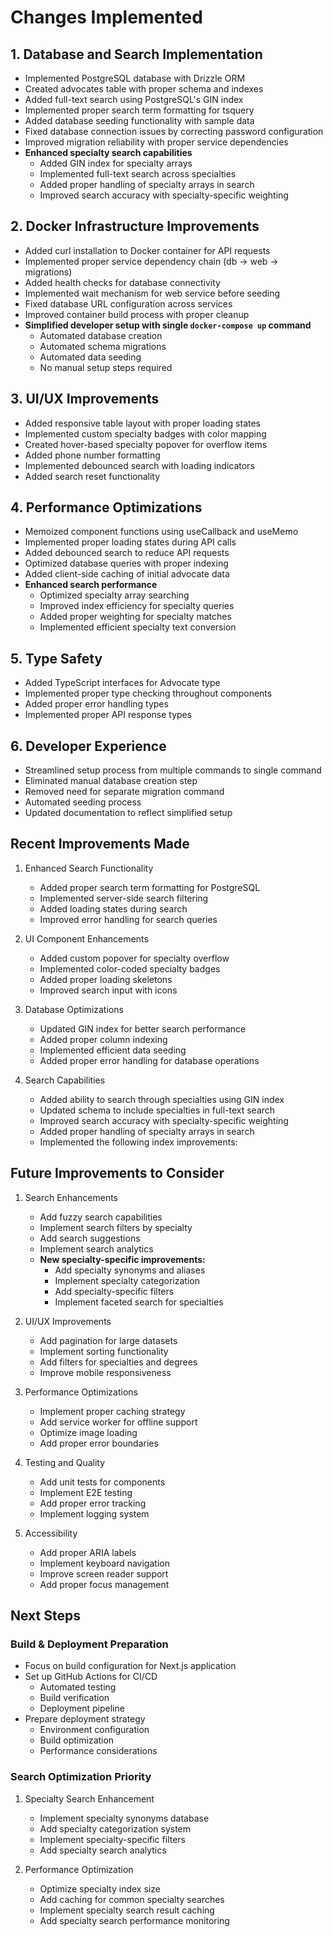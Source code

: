 # Changes Implemented

## 1. Database and Search Implementation
- Implemented PostgreSQL database with Drizzle ORM
- Created advocates table with proper schema and indexes
- Added full-text search using PostgreSQL's GIN index
- Implemented proper search term formatting for tsquery
- Added database seeding functionality with sample data
- Fixed database connection issues by correcting password configuration
- Improved migration reliability with proper service dependencies
- **Enhanced specialty search capabilities**
  - Added GIN index for specialty arrays
  - Implemented full-text search across specialties
  - Added proper handling of specialty arrays in search
  - Improved search accuracy with specialty-specific weighting

## 2. Docker Infrastructure Improvements
- Added curl installation to Docker container for API requests
- Implemented proper service dependency chain (db -> web -> migrations)
- Added health checks for database connectivity
- Implemented wait mechanism for web service before seeding
- Fixed database URL configuration across services
- Improved container build process with proper cleanup
- **Simplified developer setup with single `docker-compose up` command**
  - Automated database creation
  - Automated schema migrations
  - Automated data seeding
  - No manual setup steps required

## 3. UI/UX Improvements
- Added responsive table layout with proper loading states
- Implemented custom specialty badges with color mapping
- Created hover-based specialty popover for overflow items
- Added phone number formatting
- Implemented debounced search with loading indicators
- Added search reset functionality

## 4. Performance Optimizations
- Memoized component functions using useCallback and useMemo
- Implemented proper loading states during API calls
- Added debounced search to reduce API requests
- Optimized database queries with proper indexing
- Added client-side caching of initial advocate data
- **Enhanced search performance**
  - Optimized specialty array searching
  - Improved index efficiency for specialty queries
  - Added proper weighting for specialty matches
  - Implemented efficient specialty text conversion

## 5. Type Safety
- Added TypeScript interfaces for Advocate type
- Implemented proper type checking throughout components
- Added proper error handling types
- Implemented proper API response types

## 6. Developer Experience
- Streamlined setup process from multiple commands to single command
- Eliminated manual database creation step
- Removed need for separate migration command
- Automated seeding process
- Updated documentation to reflect simplified setup

## Recent Improvements Made
1. Enhanced Search Functionality
   - Added proper search term formatting for PostgreSQL
   - Implemented server-side search filtering
   - Added loading states during search
   - Improved error handling for search queries

2. UI Component Enhancements
   - Added custom popover for specialty overflow
   - Implemented color-coded specialty badges
   - Added proper loading skeletons
   - Improved search input with icons

3. Database Optimizations
   - Updated GIN index for better search performance
   - Added proper column indexing
   - Implemented efficient data seeding
   - Added proper error handling for database operations

4. Search Capabilities
   - Added ability to search through specialties using GIN index
   - Updated schema to include specialties in full-text search
   - Improved search accuracy with specialty-specific weighting
   - Added proper handling of specialty arrays in search
   - Implemented the following index improvements:

## Future Improvements to Consider
1. Search Enhancements
   - Add fuzzy search capabilities
   - Implement search filters by specialty
   - Add search suggestions
   - Implement search analytics
   - **New specialty-specific improvements:**
     - Add specialty synonyms and aliases
     - Implement specialty categorization
     - Add specialty-specific filters
     - Implement faceted search for specialties

2. UI/UX Improvements
   - Add pagination for large datasets
   - Implement sorting functionality
   - Add filters for specialties and degrees
   - Improve mobile responsiveness

3. Performance Optimizations
   - Implement proper caching strategy
   - Add service worker for offline support
   - Optimize image loading
   - Add proper error boundaries

4. Testing and Quality
   - Add unit tests for components
   - Implement E2E testing
   - Add proper error tracking
   - Implement logging system

5. Accessibility
   - Add proper ARIA labels
   - Implement keyboard navigation
   - Improve screen reader support
   - Add proper focus management

## Next Steps

### Build & Deployment Preparation
- Focus on build configuration for Next.js application
- Set up GitHub Actions for CI/CD
  - Automated testing
  - Build verification
  - Deployment pipeline
- Prepare deployment strategy
  - Environment configuration
  - Build optimization
  - Performance considerations

### Search Optimization Priority
1. Specialty Search Enhancement
   - Implement specialty synonyms database
   - Add specialty categorization system
   - Implement specialty-specific filters
   - Add specialty search analytics

2. Performance Optimization
   - Optimize specialty index size
   - Add caching for common specialty searches
   - Implement specialty search result caching
   - Add specialty search performance monitoring